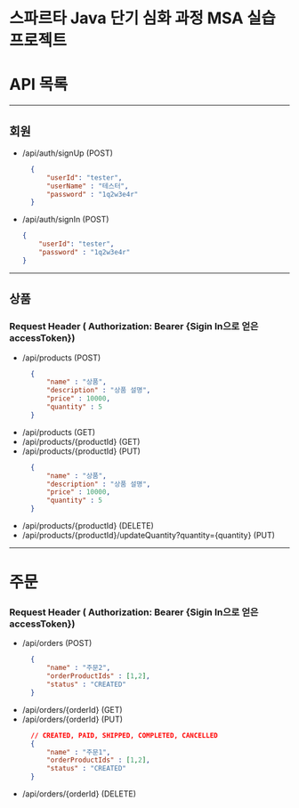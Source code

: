 # 스파르타 Java 단기 심화 과정 MSA 실습 프로젝트

# API 목록

---

## 회원

- /api/auth/signUp (POST)
  ```json
    {
        "userId": "tester",
        "userName" : "테스터",
        "password" : "1q2w3e4r"
    }
    ```
- /api/auth/signIn (POST)
    ```json
    {
        "userId": "tester",
        "password" : "1q2w3e4r"
    }
    ```

---

## 상품

### Request Header ( Authorization: Bearer {Sigin In으로 얻은 accessToken})

- /api/products (POST)
  ```json
    {
        "name" : "상품",
        "description" : "상품 설명",
        "price" : 10000,
        "quantity" : 5
    }
    ```
- /api/products (GET)
- /api/products/{productId} (GET)
- /api/products/{productId} (PUT)
  ```json
    {
        "name" : "상품",
        "description" : "상품 설명",
        "price" : 10000,
        "quantity" : 5
    }
    ```
- /api/products/{productId} (DELETE)
- /api/products/{productId}/updateQuantity?quantity={quantity} (PUT)

---

# 주문

### Request Header ( Authorization: Bearer {Sigin In으로 얻은 accessToken})

- /api/orders (POST)
  ```json
    {
        "name" : "주문2",
        "orderProductIds" : [1,2],
        "status" : "CREATED"
    }
    ```
- /api/orders/{orderId} (GET)
- /api/orders/{orderId} (PUT)
  ```json
    // CREATED, PAID, SHIPPED, COMPLETED, CANCELLED
    {
        "name" : "주문1",
        "orderProductIds" : [1,2],
        "status" : "CREATED"
    }
    ```
- /api/orders/{orderId} (DELETE)
